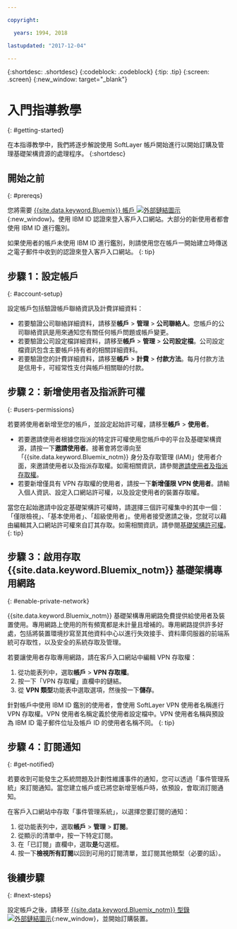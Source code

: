 ```yaml
---

copyright:

  years: 1994, 2018

lastupdated: "2017-12-04"

---
```


{:shortdesc: .shortdesc}
{:codeblock: .codeblock}
{:tip: .tip}
{:screen: .screen}
{:new_window: target="_blank"}


# 入門指導教學
{: #getting-started}

在本指導教學中，我們將逐步解說使用 SoftLayer 帳戶開始進行以開始訂購及管理基礎架構資源的處理程序。
{:shortdesc}

## 開始之前
{: #prereqs}

您將需要 [{{site.data.keyword.Bluemix}} 帳戶 ![外部鏈結圖示](../icons/launch-glyph.svg "外部鏈結圖示")](https://control.bluemix.net/){:new_window}。使用 IBM ID 認證來登入客戶入口網站。大部分的新使用者都會使用 IBM ID 進行鑑別。

如果使用者的帳戶未使用 IBM ID 進行鑑別，則請使用您在帳戶一開始建立時傳送之電子郵件中收到的認證來登入客戶入口網站。
{: tip}

## 步驟 1：設定帳戶
{: #account-setup}

設定帳戶包括驗證帳戶聯絡資訊及計費詳細資料：
 * 若要驗證公司聯絡詳細資料，請移至**帳戶** > **管理** > **公司聯絡人**。您帳戶的公司聯絡資訊是用來通知您有關任何帳戶問題或帳戶變更。
 * 若要驗證公司設定檔詳細資料，請移至**帳戶** > **管理** > **公司設定檔**。公司設定檔資訊包含主要帳戶持有者的相關詳細資料。
 * 若要驗證您的計費詳細資料，請移至**帳戶** > **計費** > **付款方法**。每月付款方法是信用卡，可經常性支付與帳戶相關聯的付款。

## 步驟 2：新增使用者及指派許可權
{: #users-permissions}

若要將使用者新增至您的帳戶，並設定起始許可權，請移至**帳戶** > **使用者**。
 * 若要邀請使用者根據您指派的特定許可權使用您帳戶中的平台及基礎架構資源，請按一下**邀請使用者**。接著會將您導向至「{{site.data.keyword.Bluemix_notm}} 身分及存取管理 (IAM)」使用者介面，來邀請使用者以及指派存取權。如需相關資訊，請參閱[邀請使用者及指派存取權](/docs/iam/iamuserinv.html)。
 * 若要新增僅具有 VPN 存取權的使用者，請按一下**新增僅限 VPN 使用者**。請輸入個人資訊、設定入口網站許可權，以及設定使用者的裝置存取權。

當您在起始邀請中設定基礎架構許可權時，請選擇三個許可權集中的其中一個：「僅限檢視」、「基本使用者」、「超級使用者」。使用者接受邀請之後，您就可以藉由編輯其入口網站許可權來自訂其存取。如需相關資訊，請參閱[基礎架構許可權](/docs/iam/infrastructureaccess.html)。
{: tip}

## 步驟 3：啟用存取 {{site.data.keyword.Bluemix_notm}} 基礎架構專用網路
{: #enable-private-network}

{{site.data.keyword.Bluemix_notm}} 基礎架構專用網路免費提供給使用者及裝置使用。專用網路上使用的所有頻寬都是未計量且增補的。專用網路提供許多好處，包括將裝置環境抄寫至其他資料中心以進行失效接手、資料庫伺服器的前端系統可存取性，以及安全的系統存取及管理。

若要讓使用者存取專用網路，請在客戶入口網站中編輯 VPN 存取權：
  1. 從功能表列中，選取**帳戶** > **VPN 存取權**。  
  2. 按一下「VPN 存取權」直欄中的鏈結。
  3. 從 **VPN 類型**功能表中選取選項，然後按一下**儲存**。  

針對帳戶中使用 IBM ID 鑑別的使用者，會使用 SoftLayer VPN 使用者名稱進行 VPN 存取權。VPN 使用者名稱定義於使用者設定檔中。VPN 使用者名稱與預設為 IBM ID 電子郵件位址及帳戶 ID 的使用者名稱不同。
{: tip}

## 步驟 4：訂閱通知
{: #get-notified}

若要收到可能發生之系統問題及計劃性維護事件的通知，您可以透過「事件管理系統」來訂閱通知。當您建立帳戶或已將您新增至帳戶時，依預設，會取消訂閱通知。

在客戶入口網站中存取「事件管理系統」，以選擇您要訂閱的通知：
  1. 從功能表列中，選取**帳戶** > **管理** > **訂閱**。
  2. 從顯示的清單中，按一下特定訂閱。
  3. 在「已訂閱」直欄中，選取**是**勾選框。
  4. 按一下**檢視所有訂閱**以回到可用的訂閱清單，並訂閱其他類型（必要的話）。

## 後續步驟
{: #next-steps}

設定帳戶之後，請移至 [{{site.data.keyword.Bluemix_notm}} 型錄 ![外部鏈結圖示](../icons/launch-glyph.svg)](https://console.bluemix.net/catalog/?category=infrastructure){:new_window}，並開始訂購裝置。
